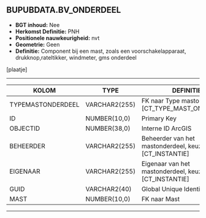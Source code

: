 ﻿## BUPUBDATA.BV_ONDERDEEL


* __BGT inhoud:__ Nee
* __Herkomst Definitie:__ PNH
* __Positionele nauwkeurigheid:__ nvt
* __Geometrie:__ Geen
* __Definitie:__ Component bij een mast, zoals een voorschakelapparaat, drukknop,rateltikker, windmeter, gms onderdeel


[plaatje]

***

|KOLOM                               |TYPE              |DEFINITIE|
|------                              |----              |-----    |
|TYPEMASTONDERDEEL                   |VARCHAR2(255)     |FK naar Type mastonderdeel [CT_TYPE_MAST_ONDERDEEL]|
|ID                                  |NUMBER(10,0)      |Primary Key|
|OBJECTID                            |NUMBER(38,0)   |Interne ID ArcGIS|
|BEHEERDER                           |VARCHAR2(255)     |Beheerder van het mastonderdeel, keuzelijst [CT_INSTANTIE]|
|EIGENAAR                            |VARCHAR2(255)     |Eigenaar van het mastonderdeel, keuzelijst [CT_INSTANTIE]|
|GUID                                |VARCHAR2(40)      |Global Unique Identifier|
|MAST                                |NUMBER(10,0)      |FK naar Mast|


***

